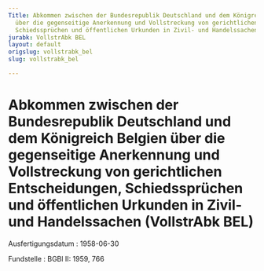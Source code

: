 ```yaml
---
Title: Abkommen zwischen der Bundesrepublik Deutschland und dem Königreich Belgien
  über die gegenseitige Anerkennung und Vollstreckung von gerichtlichen Entscheidungen,
  Schiedssprüchen und öffentlichen Urkunden in Zivil- und Handelssachen
jurabk: VollstrAbk BEL
layout: default
origslug: vollstrabk_bel
slug: vollstrabk_bel

---
```


# Abkommen zwischen der Bundesrepublik Deutschland und dem Königreich Belgien über die gegenseitige Anerkennung und Vollstreckung von gerichtlichen Entscheidungen, Schiedssprüchen und öffentlichen Urkunden in Zivil- und Handelssachen (VollstrAbk BEL)

Ausfertigungsdatum
:   1958-06-30

Fundstelle
:   BGBl II: 1959, 766

